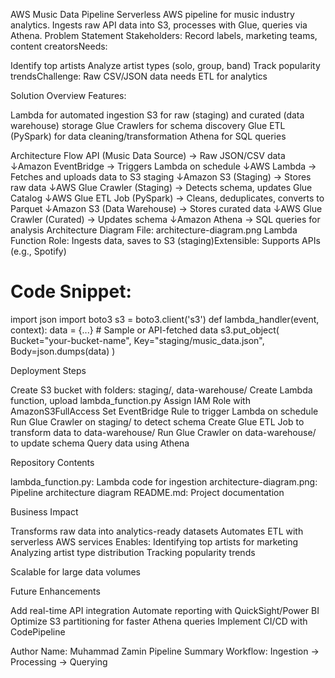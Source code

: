AWS Music Data Pipeline
Serverless AWS pipeline for music industry analytics. Ingests raw API data into S3, processes with Glue, queries via Athena.
Problem Statement
Stakeholders: Record labels, marketing teams, content creatorsNeeds:

Identify top artists
Analyze artist types (solo, group, band)
Track popularity trendsChallenge: Raw CSV/JSON data needs ETL for analytics

Solution Overview
Features:

Lambda for automated ingestion
S3 for raw (staging) and curated (data warehouse) storage
Glue Crawlers for schema discovery
Glue ETL (PySpark) for data cleaning/transformation
Athena for SQL queries

Architecture Flow
API (Music Data Source) -> Raw JSON/CSV data  ↓Amazon EventBridge -> Triggers Lambda on schedule  ↓AWS Lambda -> Fetches and uploads data to S3 staging  ↓Amazon S3 (Staging) -> Stores raw data  ↓AWS Glue Crawler (Staging) -> Detects schema, updates Glue Catalog  ↓AWS Glue ETL Job (PySpark) -> Cleans, deduplicates, converts to Parquet  ↓Amazon S3 (Data Warehouse) -> Stores curated data  ↓AWS Glue Crawler (Curated) -> Updates schema  ↓Amazon Athena -> SQL queries for analysis
Architecture Diagram
File: architecture-diagram.png
Lambda Function
Role: Ingests data, saves to S3 (staging)Extensible: Supports APIs (e.g., Spotify)
# Code Snippet:
import json
import boto3
s3 = boto3.client('s3')
def lambda_handler(event, context):
    data = {...}  # Sample or API-fetched data
    s3.put_object(
        Bucket="your-bucket-name",
        Key="staging/music_data.json",
        Body=json.dumps(data)
    )

Deployment Steps

Create S3 bucket with folders: staging/, data-warehouse/
Create Lambda function, upload lambda_function.py
Assign IAM Role with AmazonS3FullAccess
Set EventBridge Rule to trigger Lambda on schedule
Run Glue Crawler on staging/ to detect schema
Create Glue ETL Job to transform data to data-warehouse/
Run Glue Crawler on data-warehouse/ to update schema
Query data using Athena

Repository Contents

lambda_function.py: Lambda code for ingestion
architecture-diagram.png: Pipeline architecture diagram
README.md: Project documentation

Business Impact

Transforms raw data into analytics-ready datasets
Automates ETL with serverless AWS services
Enables:
Identifying top artists for marketing
Analyzing artist type distribution
Tracking popularity trends


Scalable for large data volumes

Future Enhancements

Add real-time API integration
Automate reporting with QuickSight/Power BI
Optimize S3 partitioning for faster Athena queries
Implement CI/CD with CodePipeline

Author
Name: Muhammad Zamin
Pipeline Summary
Workflow: Ingestion -> Processing -> Querying
